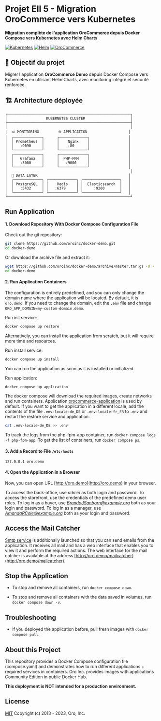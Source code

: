 # Projet EII 5 - Migration OroCommerce vers Kubernetes

**Migration complète de l'application OroCommerce depuis Docker Compose vers Kubernetes avec Helm Charts**

[![Kubernetes](https://img.shields.io/badge/Kubernetes-1.25+-blue.svg)](https://kubernetes.io/)
[![Helm](https://img.shields.io/badge/Helm-3.x-brightgreen.svg)](https://helm.sh/)
[![OroCommerce](https://img.shields.io/badge/OroCommerce-6.1.0-orange.svg)](https://oroinc.com/)

## 🎯 Objectif du projet

Migrer l'application **OroCommerce Demo** depuis Docker Compose vers Kubernetes en utilisant Helm Charts, avec monitoring intégré et sécurité renforcée.

## 🏗️ Architecture déployée

```
┌─────────────────────────────────────────────────────────┐
│                  KUBERNETES CLUSTER                     │
├─────────────────────────────────────────────────────────┤
│                                                         │
│  📊 MONITORING         🌐 APPLICATION                   │
│  ┌─────────────┐      ┌─────────────┐                  │
│  │ Prometheus  │      │    Nginx    │                  │
│  │   :9090     │      │    :80      │                  │
│  └─────────────┘      └─────────────┘                  │
│  ┌─────────────┐      ┌─────────────┐                  │
│  │   Grafana   │      │  PHP-FPM    │                  │
│  │   :3000     │      │   :9000     │                  │
│  └─────────────┘      └─────────────┘                  │
│                                                         │
│  💾 DATA LAYER                                          │
│  ┌─────────────┐ ┌─────────────┐ ┌─────────────────┐   │
│  │ PostgreSQL  │ │    Redis    │ │  Elasticsearch  │   │
│  │   :5432     │ │   :6379     │ │     :9200       │   │
│  └─────────────┘ └─────────────┘ └─────────────────┘   │
└─────────────────────────────────────────────────────────┘
```

## Run Application

#### 1. Download Repository With Docker Compose Configuration File

Check out the git repository:
```bash
git clone https://github.com/oroinc/docker-demo.git
cd docker-demo
```
Or download the archive file and extract it:
```bash
wget https://github.com/oroinc/docker-demo/archive/master.tar.gz -O - | tar -xzf -
cd docker-demo
```

#### 2. Run Application Containers

The configuration is entirely predefined, and you can only change the domain name where the application will be located. By default, it is `oro.demo`. If you need to change the domain, edit the `.env` file and change `ORO_APP_DOMAIN=my-custom-domain.demo`.

Run init service:
```bash
docker compose up restore
```

Alternatively, you can install the application from scratch, but it will require more time and resources.

Run install service:
```bash
docker compose up install
```

You can run the application as soon as it is installed or initialized.

Run application:
```bash
docker compose up application
```

The docker compose will download the required images, create networks and run containers.
Application [orocommerce-application](https://github.com/oroinc/orocommerce-application) is used by default.
If you want to get the application in a different locale, add the contents of the file `.env-locale-de_DE` or `.env-locale-fr_FR` to `.env` and restart the restore service and application.
```bash
cat .env-locale-de_DE >> .env
```

To track the logs from the php-fpm-app container, run `docker compose logs -f php-fpm-app`. To get the list of containers, run `docker compose ps`.

#### 3. Add a Record to File `/etc/hosts`

```
127.0.0.1 oro.demo
```

#### 4. Open the Application in a Browser

Now, you can open URL [http://oro.demo](http://oro.demo) in your browser.

To access the back-office, use *admin* as both login and password.
To access the storefront, use the credentials of the predefined demo user roles. To log in as a buyer, use *BrandaJSanborn@example.org* both as your login and password. To log in as a manager, use *AmandaRCole@example.org* both as your login and password.

## Access the Mail Catcher

[Smtp service](https://github.com/mailhog/MailHog) is additionally launched so that you can send emails from the application. It receives all mail and has a web interface that enables you to view it and perform the required actions. The web interface for the mail catcher is available at the address [http://oro.demo/mailcatcher](http://oro.demo/mailcatcher).

## Stop the Application

- To stop and remove all containers, run `docker compose down`.

- To stop and remove all containers with the data saved in volumes, run `docker compose down -v`.

## Troubleshooting

- If you deployed the application before, pull fresh images with `docker compose pull`.

## About this Project

This repository provides a Docker Compose configuration file (compose.yaml) and demonstrates how to run different applications + required services in containers. Oro Inc. provides images with applications Community Edition in public Docker Hub.

**This deployment is NOT intended for a production environment.**


License
-------

[MIT][1] Copyright (c) 2013 - 2023, Oro, Inc.

[1]:    LICENSE
